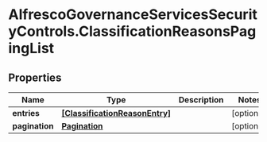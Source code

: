 # AlfrescoGovernanceServicesSecurityControls.ClassificationReasonsPagingList

## Properties
Name | Type | Description | Notes
------------ | ------------- | ------------- | -------------
**entries** | [**[ClassificationReasonEntry]**](ClassificationReasonEntry.md) |  | [optional] 
**pagination** | [**Pagination**](Pagination.md) |  | [optional] 


